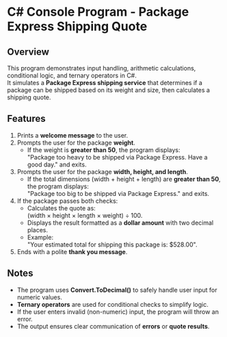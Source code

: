 # C# Console Program - Package Express Shipping Quote  

## Overview  
This program demonstrates input handling, arithmetic calculations, conditional logic, and ternary operators in C#.  
It simulates a **Package Express shipping service** that determines if a package can be shipped based on its weight and size, then calculates a shipping quote.  

## Features  
1. Prints a **welcome message** to the user.  
2. Prompts the user for the package **weight**.  
   - If the weight is **greater than 50**, the program displays:  
     "Package too heavy to be shipped via Package Express. Have a good day." and exits.  
3. Prompts the user for the package **width, height, and length**.  
   - If the total dimensions (width + height + length) are **greater than 50**, the program displays:  
     "Package too big to be shipped via Package Express." and exits.  
4. If the package passes both checks:  
   - Calculates the quote as:  
     (width × height × length × weight) ÷ 100.  
   - Displays the result formatted as a **dollar amount** with two decimal places.  
   - Example:  
     "Your estimated total for shipping this package is: $528.00".  
5. Ends with a polite **thank you message**.  

## Notes  
- The program uses **Convert.ToDecimal()** to safely handle user input for numeric values.  
- **Ternary operators** are used for conditional checks to simplify logic.  
- If the user enters invalid (non-numeric) input, the program will throw an error.  
- The output ensures clear communication of **errors** or **quote results**.  